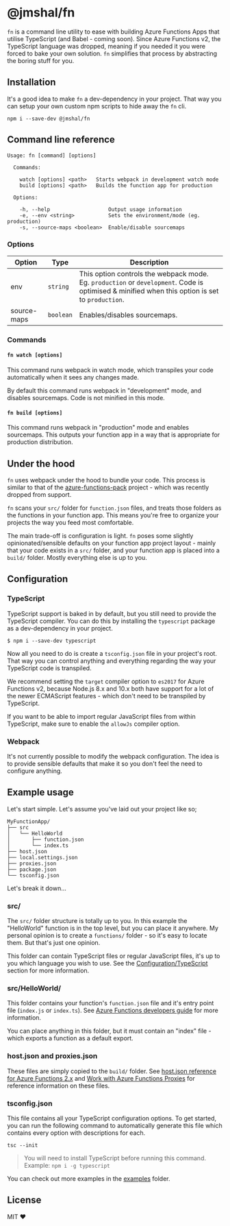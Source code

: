 # @jmshal/fn

`fn` is a command line utility to ease with building Azure Functions Apps that utilise TypeScript (and Babel - coming soon). Since Azure Functions v2, the TypeScript language was dropped, meaning if you needed it you were forced to bake your own solution. `fn` simplifies that process by abstracting the boring stuff for you.

## Installation

It's a good idea to make `fn` a dev-dependency in your project. That way you can setup your own custom npm scripts to hide away the `fn` cli.

```
npm i --save-dev @jmshal/fn
```

## Command line reference

```
Usage: fn [command] [options]

  Commands:

    watch [options] <path>   Starts webpack in development watch mode
    build [options] <path>   Builds the function app for production

  Options:

    -h, --help                   Output usage information
    -e, --env <string>           Sets the environment/mode (eg. production)
    -s, --source-maps <boolean>  Enable/disable sourcemaps
```

### Options

Option | Type | Description
--- | --- | ---
env | `string` | This option controls the webpack mode. Eg. `production` or `development`. Code is optimised & minified when this option is set to `production`.
source-maps | `boolean` | Enables/disables sourcemaps.

### Commands

#### `fn watch [options]`

This command runs webpack in watch mode, which transpiles your code automatically when it sees any changes made.

By default this command runs webpack in "development" mode, and disables sourcemaps. Code is not minified in this mode.

#### `fn build [options]`

This command runs webpack in "production" mode and enables sourcemaps. This outputs your function app in a way that is appropriate for production distribution.

## Under the hood

`fn` uses webpack under the hood to bundle your code. This process is similar to that of the [azure-functions-pack](https://github.com/Azure/azure-functions-pack) project - which was recently dropped from support.

`fn` scans your `src/` folder for `function.json` files, and treats those folders as the functions in your function app. This means you're free to organize your projects the way you feed most comfortable.

The main trade-off is configuration is light. `fn` poses some slightly opinionated/sensible defaults on your function app project layout - mainly that your code exists in a `src/` folder, and your function app is placed into a `build/` folder. Mostly everything else is up to you.

## Configuration

### TypeScript

TypeScript support is baked in by default, but you still need to provide the TypeScript compiler. You can do this by installing the `typescript` package as a dev-dependency in your project.

```
$ npm i --save-dev typescript
```

Now all you need to do is create a `tsconfig.json` file in your project's root. That way you can control anything and everything regarding the way your TypeScript code is transpiled.

We recommend setting the `target` compiler option to `es2017` for Azure Functions v2, because Node.js 8.x and 10.x both have support for a lot of the newer ECMAScript features - which don't need to be transpiled by TypeScript.

If you want to be able to import regular JavaScript files from within TypeScript, make sure to enable the `allowJs` compiler option.

### Webpack

It's not currently possible to modify the webpack configuration. The idea is to provide sensible defaults that make it so you don't feel the need to configure anything.

## Example usage

Let's start simple. Let's assume you've laid out your project like so;

```
MyFunctionApp/
├── src
│   └── HelloWorld
│       ├── function.json
│       └── index.ts
├── host.json
├── local.settings.json
├── proxies.json
├── package.json
└── tsconfig.json
```

Let's break it down...

### src/

The `src/` folder structure is totally up to you. In this example the "HelloWorld" function is in the top level, but you can place it anywhere. My personal opinion is to create a `functions/` folder - so it's easy to locate them. But that's just one opinion.

This folder can contain TypeScript files or regular JavaScript files, it's up to you which language you wish to use. See the [Configuration/TypeScript](#typescript) section for more information.

### src/HelloWorld/

This folder contains your function's `function.json` file and it's entry point file (`index.js` or `index.ts`). See [Azure Functions developers guide](https://docs.microsoft.com/en-us/azure/azure-functions/functions-reference) for more information.

You can place anything in this folder, but it must contain an "index" file - which exports a function as a default export.

### host.json and proxies.json

These files are simply copied to the `build/` folder. See [host.json reference for Azure Functions 2.x](https://docs.microsoft.com/en-us/azure/azure-functions/functions-host-json) and [Work with Azure Functions Proxies](https://docs.microsoft.com/en-us/azure/azure-functions/functions-proxies) for reference information on these files.

### tsconfig.json

This file contains all your TypeScript configuration options. To get started, you can run the following command to automatically generate this file which contains every option with descriptions for each.

```
tsc --init
```

> You will need to install TypeScript before running this command. Example: `npm i -g typescript`

You can check out more examples in the [examples](./examples) folder.

## License

MIT ❤️
